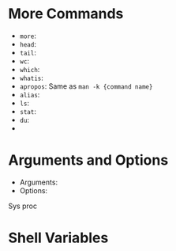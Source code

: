 # More Commands

- `more`:
- `head`:
- `tail`:
- `wc`:
- `which`:
- `whatis`:
- `apropos`: Same as `man -k {command name}`
- `alias`:
- `ls`:
- `stat`:
- `du`:
- 

# Arguments and Options

- Arguments:
- Options:

Sys
proc

# Shell Variables

